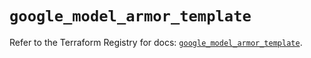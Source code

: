 # `google_model_armor_template`

Refer to the Terraform Registry for docs: [`google_model_armor_template`](https://registry.terraform.io/providers/hashicorp/google/6.48.0/docs/resources/model_armor_template).
